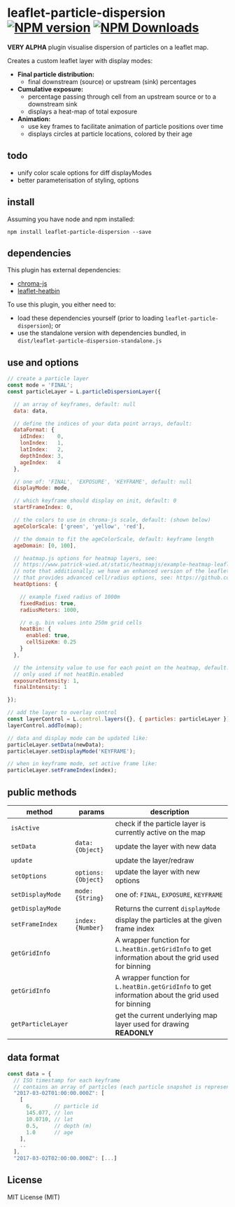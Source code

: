 # leaflet-particle-dispersion [![NPM version][npm-image]][npm-url] [![NPM Downloads][npm-downloads-image]][npm-url]

**VERY ALPHA** plugin visualise dispersion of particles on a leaflet map.

Creates a custom leaflet layer with display modes:
- **Final particle distribution:**
  - final downstream (source) or upstream (sink) percentages
- **Cumulative exposure:**
  - percentage passing through cell from an upstream source or to a downstream sink
  - displays a heat-map of total exposure
- **Animation:**
  - use key frames to facilitate animation of particle positions over time
  - displays circles at particle locations, colored by their age

## todo
- unify color scale options for diff displayModes
- better parameterisation of styling, options

## install
Assuming you have node and npm installed:
```shell
npm install leaflet-particle-dispersion --save
```

## dependencies

This plugin has external dependencies:
- [chroma-js](https://github.com/gka/chroma.js)
- [leaflet-heatbin](https://github.com/danwild/leaflet-heatbin)

To use this plugin, you either need to:
 - load these dependencies yourself (prior to loading `leaflet-particle-dispersion`); or
 - use the standalone version with dependencies bundled, in `dist/leaflet-particle-dispersion-standalone.js`


## use and options

```javascript
// create a particle layer
const mode = 'FINAL';
const particleLayer = L.particleDispersionLayer({

  // an array of keyframes, default: null
  data: data,

  // define the indices of your data point arrays, default:
  dataFormat: {
    idIndex:    0,
    lonIndex:   1,
    latIndex:   2,
    depthIndex: 3,
    ageIndex:   4
  },

  // one of: 'FINAL', 'EXPOSURE', 'KEYFRAME', default: null
  displayMode: mode,

  // which keyframe should display on init, default: 0
  startFrameIndex: 0,

  // the colors to use in chroma-js scale, default: (shown below)
  ageColorScale: ['green', 'yellow', 'red'],

  // the domain to fit the ageColorScale, default: keyframe length
  ageDomain: [0, 100],

  // heatmap.js options for heatmap layers, see:
  // https://www.patrick-wied.at/static/heatmapjs/example-heatmap-leaflet.html
  // note that additionally; we have an enhanced version of the leaflet-heatmap.js plugin (see /src)
  // that provides advanced cell/radius options, see: https://github.com/danwild/leaflet-heatbin
  heatOptions: {

    // example fixed radius of 1000m
    fixedRadius: true,
    radiusMeters: 1000,

    // e.g. bin values into 250m grid cells
    heatBin: {
      enabled: true,
      cellSizeKm: 0.25
    }
  },

  // the intensity value to use for each point on the heatmap, default: 1
  // only used if not heatBin.enabled
  exposureIntensity: 1,
  finalIntensity: 1

});

// add the layer to overlay control
const layerControl = L.control.layers({}, { particles: particleLayer });
layerControl.addTo(map);

// data and display mode can be updated like:
particleLayer.setData(newData);
particleLayer.setDisplayMode('KEYFRAME');

// when in keyframe mode, set active frame like:
particleLayer.setFrameIndex(index);
```

## public methods

|method|params|description|
|---|---|---|
|`isActive`||check if the particle layer is currently active on the map|
|`setData`|`data: {Object}`|update the layer with new data|
|`update`||update the layer/redraw|
|`setOptions`|`options: {Object}`|update the layer with new options|
|`setDisplayMode`|`mode: {String}`|one of: `FINAL`, `EXPOSURE`, `KEYFRAME`|
|`getDisplayMode`||Returns the current `displayMode`|
|`setFrameIndex`|`index: {Number}`|display the particles at the given frame index|
|`getGridInfo`||A wrapper function for `L.heatBin.getGridInfo` to get information about the grid used for binning|
|`getGridInfo`||A wrapper function for `L.heatBin.getGridInfo` to get information about the grid used for binning|
|`getParticleLayer`||get the current underlying map layer used for drawing **READONLY**|

## data format

```javascript
const data = {
  // ISO timestamp for each keyframe
  // contains an array of particles (each particle snapshot is represented by an array)
  "2017-03-02T01:00:00.000Z": [
    [
	  6,       // particle id
	  145.077, // lon
	  10.0710, // lat
	  0.5,     // depth (m)
	  1.0      // age
	],
	..
  ],
  "2017-03-02T02:00:00.000Z": [...]
```

## License
MIT License (MIT)

[npm-image]: https://badge.fury.io/js/leaflet-particle-dispersion.svg
[npm-url]: https://www.npmjs.com/package/leaflet-particle-dispersion
[npm-downloads-image]: https://img.shields.io/npm/dt/leaflet-particle-dispersion.svg